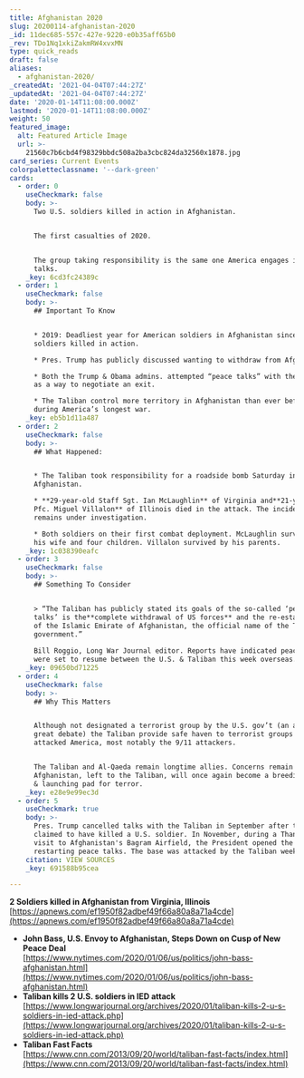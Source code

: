 ```yaml
---
title: Afghanistan 2020
slug: 20200114-afghanistan-2020
_id: 11dec685-557c-427e-9220-e0b35aff65b0
_rev: TDo1Nq1xkiZakmRW4xvxMN
type: quick_reads
draft: false
aliases:
  - afghanistan-2020/
_createdAt: '2021-04-04T07:44:27Z'
_updatedAt: '2021-04-04T07:44:27Z'
date: '2020-01-14T11:08:00.000Z'
lastmod: '2020-01-14T11:08:00.000Z'
weight: 50
featured_image:
  alt: Featured Article Image
  url: >-
    21560c7b6cbd4f98329bbdc508a2ba3cbc824da32560x1878.jpg
card_series: Current Events
colorpaletteclassname: '--dark-green'
cards:
  - order: 0
    useCheckmark: false
    body: >-
      Two U.S. soldiers killed in action in Afghanistan.


      The first casualties of 2020.


      The group taking responsibility is the same one America engages in peace
      talks.
    _key: 6cd3fc24389c
  - order: 1
    useCheckmark: false
    body: >-
      ## Important To Know


      * 2019: Deadliest year for American soldiers in Afghanistan since 2014. 23
      soldiers killed in action.

      * Pres. Trump has publicly discussed wanting to withdraw from Afghanistan.

      * Both the Trump & Obama admins. attempted “peace talks” with the Taliban
      as a way to negotiate an exit.

      * The Taliban control more territory in Afghanistan than ever before
      during America’s longest war.
    _key: eb5b1d11a487
  - order: 2
    useCheckmark: false
    body: >-
      ## What Happened:


      * The Taliban took responsibility for a roadside bomb Saturday in southern
      Afghanistan.

      * **29-year-old Staff Sgt. Ian McLaughlin** of Virginia and**21-year-old
      Pfc. Miguel Villalon** of Illinois died in the attack. The incident
      remains under investigation.

      * Both soldiers on their first combat deployment. McLaughlin survived by
      his wife and four children. Villalon survived by his parents.
    _key: 1c038390eafc
  - order: 3
    useCheckmark: false
    body: >-
      ## Something To Consider


      > “The Taliban has publicly stated its goals of the so-called ‘peace
      talks’ is the**complete withdrawal of US forces** and the re-establishment
      of the Islamic Emirate of Afghanistan, the official name of the Taliban’s
      government.”  
        
      Bill Roggio, Long War Journal editor. Reports have indicated peace talks
      were set to resume between the U.S. & Taliban this week overseas.
    _key: 09650bd71225
  - order: 4
    useCheckmark: false
    body: >-
      ## Why This Matters


      Although not designated a terrorist group by the U.S. gov’t (an area of
      great debate) the Taliban provide safe haven to terrorist groups that have
      attacked America, most notably the 9/11 attackers.


      The Taliban and Al-Qaeda remain longtime allies. Concerns remain that
      Afghanistan, left to the Taliban, will once again become a breeding ground
      & launching pad for terror.
    _key: e28e9e99ec3d
  - order: 5
    useCheckmark: true
    body: >-
      Pres. Trump cancelled talks with the Taliban in September after the group
      claimed to have killed a U.S. soldier. In November, during a Thanksgiving
      visit to Afghanistan's Bagram Airfield, the President opened the door for
      restarting peace talks. The base was attacked by the Taliban weeks later.
    citation: VIEW SOURCES
    _key: 691588b95cea

---
```

**2 Soldiers killed in Afghanistan from Virginia, Illinois**  
[https://apnews.com/ef1950f82adbef49f66a80a8a71a4cde](https://apnews.com/ef1950f82adbef49f66a80a8a71a4cde)

* **John Bass, U.S. Envoy to Afghanistan, Steps Down on Cusp of New Peace Deal**  
[https://www.nytimes.com/2020/01/06/us/politics/john-bass-afghanistan.html](https://www.nytimes.com/2020/01/06/us/politics/john-bass-afghanistan.html)
* **Taliban kills 2 U.S. soldiers in IED attack**  
[https://www.longwarjournal.org/archives/2020/01/taliban-kills-2-u-s-soldiers-in-ied-attack.php](https://www.longwarjournal.org/archives/2020/01/taliban-kills-2-u-s-soldiers-in-ied-attack.php)
* **Taliban Fast Facts**  
[https://www.cnn.com/2013/09/20/world/taliban-fast-facts/index.html](https://www.cnn.com/2013/09/20/world/taliban-fast-facts/index.html)